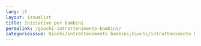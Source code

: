 ```yaml
---
lang: it
layout: issuelist
title: Iniziative per bambini
permalink: /giochi-intrattenimento-bambini/
categorieissue: Giochi/intrattenimento bambini;Giochi/intrattenimento bambini
---
```

